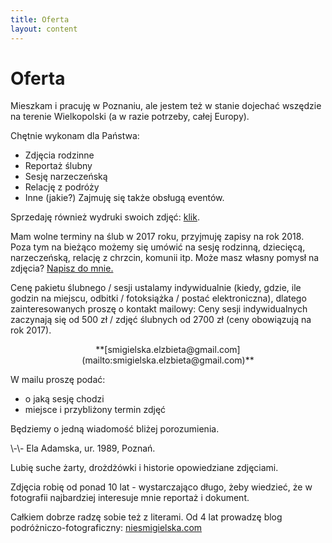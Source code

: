 ```yaml
---
title: Oferta
layout: content
---
```

Oferta
============
Mieszkam i pracuję w Poznaniu, ale jestem też w stanie dojechać wszędzie na terenie Wielkopolski (a w razie potrzeby, całej Europy). 


Chętnie wykonam dla Państwa:
- Zdjęcia rodzinne 
- Reportaż ślubny
- Sesję narzeczeńską
- Relację z podróży
- Inne (jakie?)
Zajmuję się także obsługą eventów. 
 
 
Sprzedaję również wydruki swoich zdjęć: [klik](http://sklep.niesmigielska.com).   
 
 
Mam wolne terminy na ślub w 2017 roku, przyjmuję zapisy na rok 2018. 
Poza tym na bieżąco możemy się umówić na sesję rodzinną, dziecięcą, narzeczeńską, relację z chrzcin, komunii itp. Może masz własny pomysł na zdjęcia? [Napisz do mnie.](mailto:smigielska.elzbieta@gmail.com)
 
 
Cenę pakietu ślubnego / sesji ustalamy indywidualnie (kiedy, gdzie, ile godzin na miejscu, odbitki / fotoksiążka / postać elektroniczna), dlatego zainteresowanych proszę o kontakt mailowy: 
Ceny sesji indywidualnych zaczynają się od 500 zł / zdjęć ślubnych od 2700 zł (ceny obowiązują na rok 2017). 


<p><center>**[smigielska.elzbieta@gmail.com](mailto:smigielska.elzbieta@gmail.com)**</center></p>
 
 
W mailu proszę podać:
- o jaką sesję chodzi
- miejsce i przybliżony termin zdjęć
 
 
Będziemy o jedną wiadomość bliżej porozumienia. 
 
<div class="footer">
\-\- 
Ela Adamska, ur. 1989, Poznań.

Lubię suche żarty, drożdżówki i historie opowiedziane zdjęciami.

Zdjęcia robię od ponad 10 lat - wystarczająco długo, żeby wiedzieć, że w fotografii najbardziej interesuje mnie reportaż i dokument.   

Całkiem dobrze radzę sobie też z literami. 
Od 4 lat prowadzę blog podróżniczo-fotograficzny: [niesmigielska.com](http://www.niesmigielska.com)
</div>